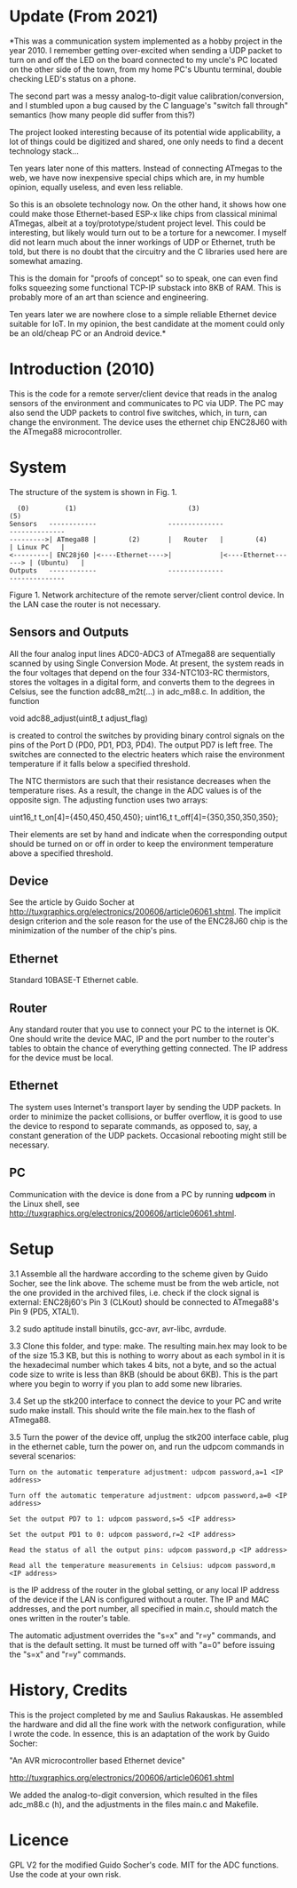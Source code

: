 # Update (From 2021)

*This was a communication system implemented as a hobby project in the year 2010. I remember getting over-excited 
when sending a UDP packet to turn on and off the LED on the board connected to my uncle's PC located on
the other side of the town, from my home PC's Ubuntu terminal, double checking LED's status on a phone.

The second part was a messy analog-to-digit value calibration/conversion, and I stumbled upon a bug caused 
by the C language's "switch fall through" semantics (how many people did suffer from this?)

The project looked interesting because of its potential wide applicability, a lot of things could be digitized 
and shared, one only needs to find a decent technology stack... 

Ten years later none of this matters. Instead of connecting ATmegas to the web, 
we have now inexpensive special chips which are, in my humble opinion, equally useless, and even less reliable.

So this is an obsolete technology now. On the other hand, it shows how one could make those Ethernet-based 
ESP-x like chips from classical minimal ATmegas, albeit at a toy/prototype/student project level. This could be interesting, 
but likely would turn out to be a torture for a newcomer. I myself did not learn much about the inner workings of UDP or 
Ethernet, truth be told, but there is no doubt that the circuitry and the C libraries used here are somewhat amazing. 

This is the domain for "proofs of concept" so to speak, one can even find folks squeezing some functional TCP-IP substack 
into 8KB of RAM. This is probably more of an art than science and engineering.

Ten years later we are nowhere close to a simple reliable Ethernet device suitable for IoT. In my opinion, the best candidate 
at the moment could only be an old/cheap PC or an Android device.*


# Introduction (2010)


This is the code for a remote server/client device that reads in the analog sensors of the environment and 
communicates to PC via UDP. The PC may also send the UDP packets to control five switches, which, in turn, can change 
the environment. The device uses the ethernet chip ENC28J60 with the ATmega88 microcontroller. 

# System

The structure of the system is shown in Fig. 1.

      (0)         (1)                            (3)                                (5)
    Sensors   ------------                  --------------                     --------------
    --------->| ATmega88 |        (2)       |   Router   |        (4)          | Linux PC   |
    <---------| ENC28j60 |<----Ethernet---->|            |<----Ethernet------> | (Ubuntu)   |
    Outputs   ------------                  --------------                     --------------

Figure 1. Network architecture of the remote server/client control device. In the LAN case 
          the router is not necessary.


## Sensors and Outputs

All the four analog input lines ADC0-ADC3 of ATmega88 are sequentially scanned by using Single Conversion 
Mode. At present, the system reads in the four voltages that depend on the four 334-NTC103-RC thermistors, 
stores the voltages in a digital form, and converts them to the degrees in Celsius, see the function 
adc88_m2t(...) in adc_m88.c. In addition, the function

void adc88_adjust(uint8_t adjust_flag)

is created to control the switches by providing binary control signals on the pins of the Port D 
(PD0, PD1, PD3, PD4). The output PD7 is left free. The switches are connected to the electric heaters which 
raise the environment temperature if it falls below a specified threshold.

The NTC thermistors are such that their resistance decreases when the temperature rises. As a result, the 
change in the ADC values is of the opposite sign. The adjusting function uses two arrays:

uint16_t t_on[4]={450,450,450,450};
uint16_t t_off[4]={350,350,350,350}; 

Their elements are set by hand and indicate when the corresponding output should be turned on or off in order to keep the environment temperature above a specified threshold.

## Device

See the article by Guido Socher at http://tuxgraphics.org/electronics/200606/article06061.shtml.
The implicit design criterion and the sole reason for the use of the ENC28J60 chip is the minimization of 
the number of the chip's pins.

## Ethernet

Standard 10BASE-T Ethernet cable.

## Router

Any standard router that you use to connect your PC to the internet is OK. One should write the device MAC, 
IP and the port number to the router's tables to obtain the chance of everything getting connected. 
The IP address for the device must be local.

## Ethernet

The system uses Internet's transport layer by sending the UDP packets. In order to minimize the packet 
collisions, or buffer overflow, it is good to use the device to respond to separate commands, 
as opposed to, say, a constant generation of the UDP packets. Occasional rebooting might still be necessary.

## PC

Communication with the device is done from a PC by running **udpcom** in the Linux shell, see
http://tuxgraphics.org/electronics/200606/article06061.shtml.

# Setup

3.1 Assemble all the hardware according to the scheme given by Guido Socher, see the link above. The scheme must be from the web article, not the one provided in the archived files, i.e. check if the clock signal is external: ENC28j60's Pin 3 (CLKout) should be connected to ATmega88's Pin 9 (PD5, XTAL1).

3.2 sudo aptitude install binutils, gcc-avr, avr-libc, avrdude.

3.3 Clone this folder, and type: make. The resulting main.hex may look to be of the size 15.3 KB, but this is
nothing to worry about as each symbol in it is the hexadecimal number which takes 4 bits, not a byte, and so 
the  actual code size to write is less than 8KB (should be about 6KB). This is the part where you begin 
to worry if you  plan to add some new libraries.

3.4 Set up the stk200 interface to connect the device to your PC and write sudo make install. 
This should write the file main.hex to the flash of ATmega88.

3.5 Turn the power of the device off, unplug the stk200 interface cable, plug in the ethernet cable, turn
the power on, and run the udpcom commands in several scenarios:

	Turn on the automatic temperature adjustment: udpcom password,a=1 <IP address>
	
	Turn off the automatic temperature adjustment: udpcom password,a=0 <IP address>

	Set the output PD7 to 1: udpcom password,s=5 <IP address>
	
	Set the output PD1 to 0: udpcom password,r=2 <IP address>
	
	Read the status of all the output pins: udpcom password,p <IP address>
	
	Read all the temperature measurements in Celsius: udpcom password,m <IP address>
	
<IP address> is the IP address of the router in the global setting, or any local IP address of the device if 
the LAN is configured without a router. The IP and MAC addresses, and the port number, all specified 
in main.c, should match the ones written in the router's table.

The automatic adjustment overrides the "s=x" and "r=y" commands, and that is the default setting. It must 
be turned off with "a=0" before issuing the "s=x" and "r=y" commands.
	
# History, Credits

This is the project completed by me and Saulius Rakauskas. He assembled the hardware and did all the fine work
with the network configuration, while I wrote the code. In essence, this is an adaptation of the work 
by Guido Socher:

"An AVR microcontroller based Ethernet device"

http://tuxgraphics.org/electronics/200606/article06061.shtml

We added the analog-to-digit conversion, which resulted in the files adc_m88.c (h), and the adjustments in the 
files main.c and Makefile.

# Licence

GPL V2 for the modified Guido Socher's code. MIT for the ADC functions. Use the code at your own risk.
